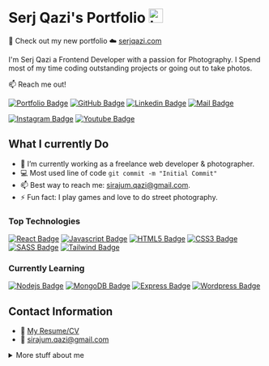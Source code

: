 # Serj Qazi's Portfolio <img src="https://user-images.githubusercontent.com/1303154/88677602-1635ba80-d120-11ea-84d8-d263ba5fc3c0.gif" width="28px" height="28px" alt="hi">

🚀 Check out my new portfolio ☁️ [serjqazi.com](https://serjqazi.com)

I'm Serj Qazi a Frontend Developer with a passion for Photography. I Spend most of my time coding outstanding projects or going out to take photos.

:mailbox: Reach me out!

[![Portfolio Badge](https://img.shields.io/badge/-serjqazi.com-0e76a8?style=flat&labelColor=0e76a8&logo=googlechrome&logoColor=white)](https://www.serjqazi.com) [![GitHub Badge](https://img.shields.io/badge/-@qaziserj-1ca0f1?style=flat&labelColor=1ca0f1&logo=github&logoColor=white&link=https://github.com/SerjQazi)](https://github.com/SerjQazi) [![Linkedin Badge](https://img.shields.io/badge/-SerjQazi-0e76a8?style=flat&labelColor=0e76a8&logo=linkedin&logoColor=white)](https://www.linkedin.com/in/serjqazi/) [![Mail Badge](https://img.shields.io/badge/-sirajum.qazi-c0392b?style=flat&labelColor=c0392b&logo=gmail&logoColor=white)](mailto:sirajum.qazi@gmail.com)

[![Instagram Badge](https://img.shields.io/badge/-@serjqazi_photography-e84393?style=flat&labelColor=e84393&logo=instagram&logoColor=white)](https://instagram.com/serjqazi_photography) [![Youtube Badge](https://img.shields.io/badge/-@serjqaziphotography-e74c3c?style=flat&labelColor=e74c3c&logo=youtube&logoColor=white)](https://youtube.com/@serjqaziphotography)



## What I currently Do

- 🔭 I’m currently working as a freelance web developer & photographer.
- :computer: Most used line of code `git commit -m "Initial Commit"`
- 📫 Best way to reach me: sirajum.qazi@gmail.com.
- ⚡ Fun fact: I play games and love to do street photography.

### Top Technologies

<!-- TODO: Make technologies links takes you to repositories -->

[![React Badge](https://img.shields.io/badge/-React-61DBFB?style=for-the-badge&labelColor=black&logo=react&logoColor=61DBFB)](#) [![Javascript Badge](https://img.shields.io/badge/-Javascript-F0DB4F?style=for-the-badge&labelColor=black&logo=javascript&logoColor=F0DB4F)](#) [![HTML5 Badge](https://img.shields.io/badge/-HTML5-e34f26?style=for-the-badge&labelColor=black&logo=html5&logoColor=E34F26)](#) [![CSS3 Badge](https://img.shields.io/badge/-CSS3-1572B6?style=for-the-badge&labelColor=black&logo=css3&logoColor=1572B6)](#) [![SASS Badge](https://img.shields.io/badge/-SASS-CC6699?style=for-the-badge&labelColor=black&logo=sass&logoColor=CC6699)](#) [![Tailwind Badge](https://img.shields.io/badge/-Tailwind-06B6D4?style=for-the-badge&labelColor=black&logo=tailwindcss&logoColor=06B6D4)](#)

### Currently Learning

[![Nodejs Badge](https://img.shields.io/badge/-Nodejs-3C873A?style=for-the-badge&labelColor=black&logo=node.js&logoColor=3C873A)](#) [![MongoDB Badge](https://img.shields.io/badge/-Mongo%20DB-FF9900?style=for-the-badge&labelColor=black&logo=mongodb&logoColor=FF9900)](#) [![Express Badge](https://img.shields.io/badge/-Express-65C179?style=for-the-badge&labelColor=black&logo=express&logoColor=65C179)](#) [![Wordpress Badge](https://img.shields.io/badge/-Wordpress-21759B?style=for-the-badge&labelColor=black&logo=wordpress&logoColor=21759B)](#) 

## Contact Information

- :paperclip: [My Resume/CV](https://github.com/SerjQazi/SerjQazi/blob/master/resume/serjqaz-resume.pdf)
- :email: sirajum.qazi@gmail.com

<details>
<summary>
  More stuff about me
</summary>

<br >

## Experiences
### Intermediate Frontend Developer
#### BMO Financial Group

• Built accessible & responsive web pages on BMO.com & BMOHarris.com <br />
• Developed new React components and refactored existing components <br />
• Maintained a consistent design language using utility-first CSS frameworks, similar to Tailwind <br />
• Prepared deployment artifacts for QA, preview and production environments <br />
• deployed artifacts using Python scripts & OpenText's WEM <br />
• Worked in an agile environment using Kanban methodologies <br />

Tech Stack :<br />
• React • JavaScript • HTML5 • Tailwind • RESTful API • Bitbucket <br />
• Figma • Agile Methodologies (Rally & Confluence)<br />


### Frontend Developer
#### Novela Neurotechnologies Inc.

• Built components with React and JavaScript to integrate API data in an intuitive UX design<br />
• Refactored existing web application to be fully mobile compatible<br />
• Designed a new application using Figma<br />
• Developed the new application using React, Material UI and Ant Design<br />
• Developed a new application from scratch using React.js and libraries such as MaterialUI and Ant Design.<br />
• Created API schemas for new APIs<br />

Tech Stack :<br />
• React • JavaScript • HTML5 • CSS3 • SASS • Material UI • Ant Design <br />
• RESTful API • Firebase • GitHub • Figma • Jira • Confluence<br />


## Education
### Frontend Development
#### Juno College of Technology 2020 - 2021
Tech Stack :
• React • JavaScript ES6+ • HTML5 • CSS3 • SASS • Responsive Design • RESTful API • Firebase • GitHub


#### Coding Stats

<!--START_SECTION:waka-->

```text
React       15 hrs 41 mins  ████████████████████▓░░░░   82.29 %
JavaScript  1 hr 50 mins    ██▒░░░░░░░░░░░░░░░░░░░░░░   09.61 %
SASS        1 hr 27 mins    ██░░░░░░░░░░░░░░░░░░░░░░░   07.63 %
Tailwind    2 mins          ░░░░░░░░░░░░░░░░░░░░░░░░░   00.25 %
HTML        2 mins          ░░░░░░░░░░░░░░░░░░░░░░░░░   00.19 %
```

<!--END_SECTION:waka-->

#### Github Stats

![github stats](https://github-readme-stats.vercel.app/api?username=SerjQazi&count_private=true&theme=tokyonight&hide=contribs,prs&card_width=900) 
![GitHub streak stats](https://streak-stats.demolab.com/?user=SerjQazi&theme=tokyonight&hide=contribs,prs&card_width=900)  


</details>
